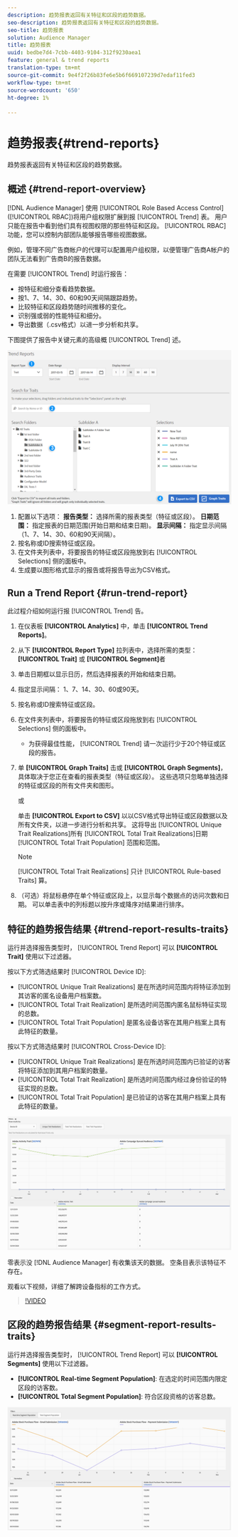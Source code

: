 ```yaml
---
description: 趋势报表返回有关特征和区段的趋势数据。
seo-description: 趋势报表返回有关特征和区段的趋势数据。
seo-title: 趋势报表
solution: Audience Manager
title: 趋势报表
uuid: bedbe7d4-7cbb-4403-9104-312f9230aea1
feature: general & trend reports
translation-type: tm+mt
source-git-commit: 9e4f2f26b83fe6e5b6f669107239d7edaf11fed3
workflow-type: tm+mt
source-wordcount: '650'
ht-degree: 1%

---
```



# 趋势报表{#trend-reports}

趋势报表返回有关特征和区段的趋势数据。

## 概述 {#trend-report-overview}

<!-- 

c_trend_reports.xml

 -->

[!DNL Audience Manager] 使用 [!UICONTROL Role Based Access Control] ([!UICONTROL RBAC])将用户组权限扩展到报 [!UICONTROL Trend] 表。 用户只能在报告中看到他们具有视图权限的那些特征和区段。 [!UICONTROL RBAC] 功能，您可以控制内部团队能够报告哪些视图数据。

例如，管理不同广告商帐户的代理可以配置用户组权限，以便管理广告商A帐户的团队无法看到广告商B的报告数据。

在需要 [!UICONTROL Trend] 时运行报告：

* 按特征和细分查看趋势数据。
* 按1、7、14、30、60和90天间隔跟踪趋势。
* 比较特征和区段趋势随时间推移的变化。
* 识别强或弱的性能特征和细分。
* 导出数据（.csv格式）以进一步分析和共享。

下图提供了报告中关键元素的高级概 [!UICONTROL Trend] 述。

![](assets/trend_reports.png)

1. 配置以下选项：
   **报告类型：** 选择所需的报表类型（特征或区段）。
   **日期范围：** 指定报表的日期范围(开始日期和结束日期)。
   **显示间隔：** 指定显示间隔（1、7、14、30、60和90天间隔）。
1. 按名称或ID搜索特征或区段。
1. 在文件夹列表中，将要报告的特征或区段拖放到右 [!UICONTROL Selections] 侧的面板中。
1. 生成要以图形格式显示的报告或将报告导出为CSV格式。

## Run a Trend Report {#run-trend-report}

此过程介绍如何运行报 [!UICONTROL Trend] 告。

<!-- 

t_working_with_trend_reports.xml

 -->

1. 在仪表板 **[!UICONTROL Analytics]** 中，单击 **[!UICONTROL Trend Reports]**。
1. 从下 **[!UICONTROL Report Type]** 拉列表中，选择所需的类型： **[!UICONTROL Trait]** 或 **[!UICONTROL Segment]**&#x200B;者
1. 单击日期框以显示日历，然后选择报表的开始和结束日期。
1. 指定显示间隔： 1、7、14、30、60或90天。
1. 按名称或ID搜索特征或区段。
1. 在文件夹列表中，将要报告的特征或区段拖放到右 [!UICONTROL Selections] 侧的面板中。
   * 为获得最佳性能， [!UICONTROL Trend] 请一次运行少于20个特征或区段的报告。
1. 单 **[!UICONTROL Graph Traits]** 击或 **[!UICONTROL Graph Segments]**，具体取决于您正在查看的报表类型（特征或区段）。 这些选项只忽略单独选择的特征或区段的所有文件夹和图形。

   或

   单击 **[!UICONTROL Export to CSV]** 以以CSV格式导出特征或区段数据以及所有文件夹，以进一步进行分析和共享。 这将导出 [!UICONTROL Unique Trait Realizations]所有 [!UICONTROL Total Trait Realizations]日期 [!UICONTROL Total Trait Population] 范围和范围。

   >[!NOTE]
   >
   >[!UICONTROL Total Trait Realizations] 只计 [!UICONTROL Rule-based Traits] 算。

1. （可选）将鼠标悬停在单个特征或区段上，以显示每个数据点的访问次数和日期。 可以单击表中的列标题以按升序或降序对结果进行排序。

## 特征的趋势报告结果 {#trend-report-results-traits}

运行并选择报告类型时， [!UICONTROL Trend Report] 可以 **[!UICONTROL Trait]** 使用以下过滤器。

按以下方式筛选结果时 [!UICONTROL Device ID]:

* [!UICONTROL Unique Trait Realizations] 是在所选时间范围内将特征添加到其访客的匿名设备用户档案数。
* [!UICONTROL Total Trait Realization] 是所选时间范围内匿名鼠标特征实现的总数。
* [!UICONTROL Total Trait Population] 是匿名设备访客在其用户档案上具有此特征的数量。

按以下方式筛选结果时 [!UICONTROL Cross-Device ID]:

* [!UICONTROL Unique Trait Realizations] 是在所选时间范围内已验证的访客将特征添加到其用户档案的数量。
* [!UICONTROL Total Trait Realization] 是所选时间范围内经过身份验证的特征实现的总数。
* [!UICONTROL Total Trait Population] 是已验证的访客在其用户档案上具有此特征的数量。

![trend-report-traits](assets/trend-report-traits.png)

零表示没 [!DNL Audience Manager] 有收集该天的数据。 空条目表示该特征不存在。

观看以下视频，详细了解跨设备指标的工作方式。

>[!VIDEO](https://docs.adobe.com/content/help/en/audience-manager-learn/tutorials/build-and-manage-audiences/profile-merge/understanding-cross-device-metrics-in-audience-manager.html)

## 区段的趋势报告结果 {#segment-report-results-traits}

运行并选择报告类型时， [!UICONTROL Trend Report] 可以 **[!UICONTROL Segments]** 使用以下过滤器。

* **[!UICONTROL Real-time Segment Population]**: 在选定的时间范围内限定区段的访客数。
* **[!UICONTROL Total Segment Population]**: 符合区段资格的访客总数。

![趋势报告段](assets/trend-report-segments.png)